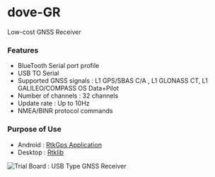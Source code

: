 dove-GR
======

Low-cost GNSS Receiver


### Features

* BlueTooth Serial port profile
* USB TO Serial
* Supported GNSS signals : L1 GPS/SBAS C/A , L1 GLONASS CT, L1 GALILEO/COMPASS OS Data+Pilot
* Number of channels : 32 channels
* Update rate : Up to 10Hz
* NMEA/BINR protocol commands

### Purpose of Use
* Android : [RtkGps Application][rtkgps]
* Desktop : [Rtklib][rtklib]

![Trial Board : USB Type GNSS Receiver][image]

[rtklib]: http://www.rtklib.com/ 
[rtkgps]: https://github.com/vichetech/RtkGps
[image]: https://raw.github.com/vichetech/dove-GR/master/trial.jpg
